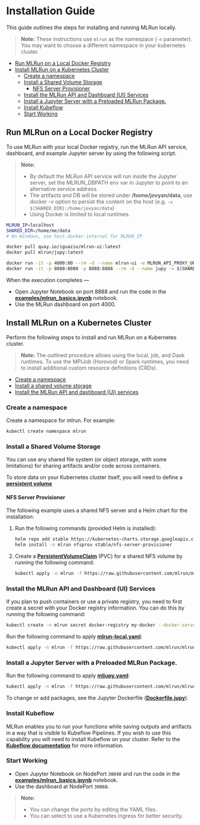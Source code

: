 # Installation Guide <!-- omit in toc -->

This guide outlines the steps for installing and running MLRun locally.

> **Note:** These instructions use `mlrun` as the namespace (`-n` parameter). You may want to choose a different namespace in your kubernetes cluster.

- [Run MLRun on a Local Docker Registry](#run-mlrun-on-a-local-docker-registry)
- [Install MLRun on a Kubernetes Cluster](#install-mlrun-on-a-kubernetes-cluster)
  - [Create a namespace](#create-a-namespace)
  - [Install a Shared Volume Storage](#install-a-shared-volume-storage)
    - [NFS Server Provisioner](#nfs-server-provisioner)
  - [Install the MLRun API and Dashboard (UI) Services](#install-the-mlrun-api-and-dashboard-ui-services)
  - [Install a Jupyter Server with a Preloaded MLRun Package.](#install-a-jupyter-server-with-a-preloaded-mlrun-package)
  - [Install Kubeflow](#install-kubeflow)
  - [Start Working](#start-working)

<a id="local-docker"></a>
## Run MLRun on a Local Docker Registry

To use MLRun with your local Docker registry, run the MLRun API service, dashboard, and example Jupyter server by using the following script.

> **Note:**
> - By default the MLRun API service will run inside the Jupyter server, set the MLRUN_DBPATH env var in Jupyter to point to an alternative service address.
> - The artifacts and DB will be stored under **/home/jovyan/data**, use docker -v option to persist the content on the host (e.g. `-v $(SHARED_DIR}:/home/jovyan/data`)
> - Using Docker is limited to local runtimes.

```sh
MLRUN_IP=localhost
SHARED_DIR=/home/me/data
# On Windows, use host.docker.internal for MLRUN_IP

docker pull quay.io/iguazio/mlrun-ui:latest
docker pull mlrun/jupy:latest

docker run -it -p 4000:80 --rm -d --name mlrun-ui -e MLRUN_API_PROXY_URL=http://${MLRUN_IP}:8080 quay.io/iguazio/mlrun-ui:latest
docker run -it -p 8080:8080 -p 8888:8888 --rm -d --name jupy -v $(SHARED_DIR}:/home/jovyan/data mlrun/jupy:latest
```

When the execution completes &mdash;

- Open Jupyter Notebook on port 8888 and run the code in the [**examples/mlrun_basics.ipynb**](https://github.com/mlrun/mlrun/blob/master/examples/mlrun_basics.ipynb) notebook.
- Use the MLRun dashboard on port 4000.

<a id="k8s-cluster"></a>
## Install MLRun on a Kubernetes Cluster

Perform the following steps to install and run MLRun on a Kubernetes cluster.
> **Note:** The outlined procedure allows using the local, job, and Dask runtimes.
> To use the MPIJob (Horovod) or Spark runtimes, you need to install additional custom resource definitions (CRDs).

- [Create a namespace](#k8s-create-a-namespace)
- [Install a shared volume storage](#k8s-install-a-shared-volume-storage)
- [Install the MLRun API and dashboard (UI) services](#k8s-install-mlrun-api-n-ui-services)

<a id=k8s-create-a-namespace></a>
### Create a namespace

Create a namespace for mlrun. For example:

``` sh
kubectl create namespace mlrun
```

<a id="k8s-install-a-shared-volume-storage"></a>
### Install a Shared Volume Storage

You can use any shared file system (or object storage, with some limitations) for sharing artifacts and/or code across containers.

To store data on your Kubernetes cluster itself, you will need to define a [**persistent volume**](https://kubernetes.io/docs/concepts/storage/persistent-volumes/)

#### NFS Server Provisioner
The following example uses a shared NFS server and a Helm chart for the installation:

1. Run the following commands (provided Helm is installed):
    ```sh
    helm repo add stable https://kubernetes-charts.storage.googleapis.com/
    helm install -n mlrun nfsprov stable/nfs-server-provisioner
    ```
2. Create a [**PersistentVolumeClaim**](https://raw.githubusercontent.com/mlrun/mlrun/master/hack/local/nfs-pvc.yaml) (PVC) for a shared NFS volume by running the following command:
    ```sh
    kubectl apply -n mlrun -f https://raw.githubusercontent.com/mlrun/mlrun/master/hack/local/nfs-pvc.yaml
    ```

<a id="k8s-install-mlrun-api-n-ui-services"></a>
### Install the MLRun API and Dashboard (UI) Services

If you plan to push containers or use a private registry, you need to first create a secret with your Docker registry information.
You can do this by running the following command:
```sh
kubectl create -n mlrun secret docker-registry my-docker --docker-server=https://index.docker.io/v1/ --docker-username=<your-user> --docker-password=<your-password> --docker-email=<your-email>
```

Run the following command to apply [**mlrun-local.yaml**](https://raw.githubusercontent.com/mlrun/mlrun/master/hack/local/mlrun-local.yaml):
```sh
kubectl apply -n mlrun -f https://raw.githubusercontent.com/mlrun/mlrun/master/hack/local/mlrun-local.yaml
```

<a id="k8s-install-jupyter-service-w-mlrun"></a>
### Install a Jupyter Server with a Preloaded MLRun Package.

Run the following command to apply [**mljupy.yaml**](https://raw.githubusercontent.com/mlrun/mlrun/master/hack/local/mljupy.yaml):
```sh
kubectl apply -n mlrun -f https://raw.githubusercontent.com/mlrun/mlrun/master/hack/local/mljupy.yaml
```

To change or add packages, see the Jupyter Dockerfile ([**Dockerfile.jupy**](https://github.com/mlrun/mlrun/blob/master/hack/local/Dockerfile.jupy)).

### Install Kubeflow

MLRun enables you to run your functions while saving outputs and artifacts in a way that is visible to Kubeflow Pipelines. If you wish to use this capability you will need to install Kubeflow on your cluster. Refer to the [**Kubeflow documentation**](https://www.kubeflow.org/docs/started/getting-started/) for more information.

<a id="k8s-install-start-working"></a>
### Start Working

- Open Jupyter Notebook on NodePort `30040` and run the code in the [**examples/mlrun_basics.ipynb**](https://github.com/mlrun/mlrun/blob/master/examples/mlrun_basics.ipynb) notebook.
- Use the dashboard at NodePort `30068`.

> **Note:**
> - You can change the ports by editing the YAML files.
> - You can select to use a Kubernetes Ingress for better security.

